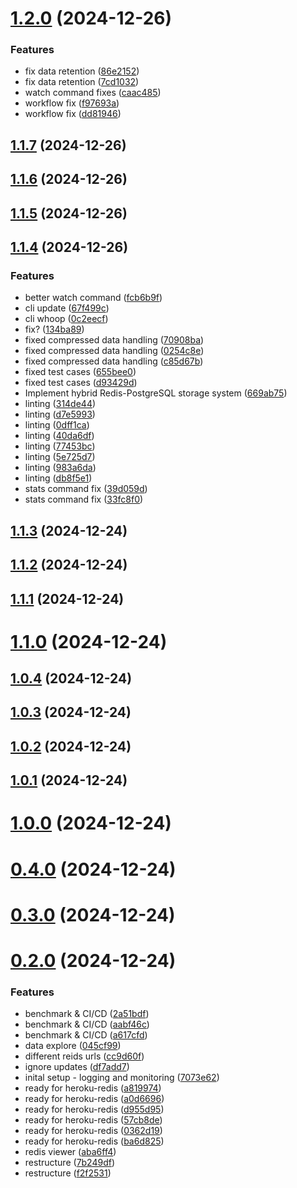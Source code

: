 # [1.2.0](https://github.com/AccursedGalaxy/Orders/compare/v1.1.7...v1.2.0) (2024-12-26)


### Features

* fix data retention ([86e2152](https://github.com/AccursedGalaxy/Orders/commit/86e2152c7284f30f1a723462c918a2a30bddbdc8))
* fix data retention ([7cd1032](https://github.com/AccursedGalaxy/Orders/commit/7cd1032209b63e96897eb84b2d79de538c407c39))
* watch command fixes ([caac485](https://github.com/AccursedGalaxy/Orders/commit/caac485133ed4ab08d73b6ee5c75f1aefffda570))
* workflow fix ([f97693a](https://github.com/AccursedGalaxy/Orders/commit/f97693acff624658b40758876b26ae7bf38aa7d6))
* workflow fix ([dd81946](https://github.com/AccursedGalaxy/Orders/commit/dd81946790bc4bd57b5cab6e28b80c80fc785781))



## [1.1.7](https://github.com/AccursedGalaxy/Orders/compare/v1.1.6...v1.1.7) (2024-12-26)



## [1.1.6](https://github.com/AccursedGalaxy/Orders/compare/v1.1.5...v1.1.6) (2024-12-26)



## [1.1.5](https://github.com/AccursedGalaxy/Orders/compare/v1.1.4...v1.1.5) (2024-12-26)



## [1.1.4](https://github.com/AccursedGalaxy/Orders/compare/v1.1.3...v1.1.4) (2024-12-26)


### Features

* better watch command ([fcb6b9f](https://github.com/AccursedGalaxy/Orders/commit/fcb6b9fd65b0bd7617fddd6bdbf7b2493094ed8a))
* cli update ([67f499c](https://github.com/AccursedGalaxy/Orders/commit/67f499c822284e7be35840ac457c65f18576224d))
* cli whoop ([0c2eecf](https://github.com/AccursedGalaxy/Orders/commit/0c2eecf0e69ff3d8dcf90417cbffdecc35fcc577))
* fix? ([134ba89](https://github.com/AccursedGalaxy/Orders/commit/134ba89c7ebc968601bd7a78e271f30d61ac4072))
* fixed compressed data handling ([70908ba](https://github.com/AccursedGalaxy/Orders/commit/70908bace06ec2b03cff2e21d17c07de753c8939))
* fixed compressed data handling ([0254c8e](https://github.com/AccursedGalaxy/Orders/commit/0254c8e4ab629af16d59e84fe5732706cf54c328))
* fixed compressed data handling ([c85d67b](https://github.com/AccursedGalaxy/Orders/commit/c85d67b062e971ab9eb674a487c748b358b927eb))
* fixed test cases ([655bee0](https://github.com/AccursedGalaxy/Orders/commit/655bee0989db6dd5a01c1a3409a6153269c5fb44))
* fixed test cases ([d93429d](https://github.com/AccursedGalaxy/Orders/commit/d93429d95893c2378f920f7d9954265f2952a3c6))
* Implement hybrid Redis-PostgreSQL storage system ([669ab75](https://github.com/AccursedGalaxy/Orders/commit/669ab7582b25264f6fb115a52ddfa28d22d4249d))
* linting ([314de44](https://github.com/AccursedGalaxy/Orders/commit/314de441e2a70c4d384766c79367100f54b4db43))
* linting ([d7e5993](https://github.com/AccursedGalaxy/Orders/commit/d7e59934ab62d940b45e7a7d0a5f731c630c21bd))
* linting ([0dff1ca](https://github.com/AccursedGalaxy/Orders/commit/0dff1caf582057a8a84c73f6b95e78a4a40bdf83))
* linting ([40da6df](https://github.com/AccursedGalaxy/Orders/commit/40da6df20080563d8105be0e53489e078ae994bd))
* linting ([77453bc](https://github.com/AccursedGalaxy/Orders/commit/77453bc1c5f6e94e6de6d526d91a278708e9a38d))
* linting ([5e725d7](https://github.com/AccursedGalaxy/Orders/commit/5e725d7f9eb3e837a62a0f0bd365f1e6d96dc921))
* linting ([983a6da](https://github.com/AccursedGalaxy/Orders/commit/983a6da64c9d328568a876df5b68b59f97b6c6c0))
* linting ([db8f5e1](https://github.com/AccursedGalaxy/Orders/commit/db8f5e1257b9d96fcc2e8fbec279907541331acd))
* stats command fix ([39d059d](https://github.com/AccursedGalaxy/Orders/commit/39d059d1fceb4bec41d2b2776badf03a9fc6c6a4))
* stats command fix ([33fc8f0](https://github.com/AccursedGalaxy/Orders/commit/33fc8f0795eaa09d86097b7fe3699cad81e84af6))



## [1.1.3](https://github.com/AccursedGalaxy/Orders/compare/v1.1.2...v1.1.3) (2024-12-24)



## [1.1.2](https://github.com/AccursedGalaxy/Orders/compare/v1.1.1...v1.1.2) (2024-12-24)



## [1.1.1](https://github.com/AccursedGalaxy/Orders/compare/v1.1.0...v1.1.1) (2024-12-24)



# [1.1.0](https://github.com/AccursedGalaxy/Orders/compare/v1.0.4...v1.1.0) (2024-12-24)



## [1.0.4](https://github.com/AccursedGalaxy/Orders/compare/v1.0.3...v1.0.4) (2024-12-24)



## [1.0.3](https://github.com/AccursedGalaxy/Orders/compare/v1.0.2...v1.0.3) (2024-12-24)



## [1.0.2](https://github.com/AccursedGalaxy/Orders/compare/v1.0.1...v1.0.2) (2024-12-24)



## [1.0.1](https://github.com/AccursedGalaxy/Orders/compare/v1.0.0...v1.0.1) (2024-12-24)



# [1.0.0](https://github.com/AccursedGalaxy/Orders/compare/v0.4.0...v1.0.0) (2024-12-24)



# [0.4.0](https://github.com/AccursedGalaxy/Orders/compare/v0.3.0...v0.4.0) (2024-12-24)



# [0.3.0](https://github.com/AccursedGalaxy/Orders/compare/v0.2.0...v0.3.0) (2024-12-24)



# [0.2.0](https://github.com/AccursedGalaxy/Orders/compare/7073e621fc07b938abe71a053a256d95ee124de8...v0.2.0) (2024-12-24)


### Features

* benchmark & CI/CD ([2a51bdf](https://github.com/AccursedGalaxy/Orders/commit/2a51bdfbbf03e5eaf39dbd05f20592e59593c765))
* benchmark & CI/CD ([aabf46c](https://github.com/AccursedGalaxy/Orders/commit/aabf46c7594b551073529291af030838758301f0))
* benchmark & CI/CD ([a617cfd](https://github.com/AccursedGalaxy/Orders/commit/a617cfd7bf0951a881dc9a9860c1a720fd05cb45))
* data explore ([045cf99](https://github.com/AccursedGalaxy/Orders/commit/045cf992b6afcb658e2611d8644b8c54a9ec085c))
* different reids urls ([cc9d60f](https://github.com/AccursedGalaxy/Orders/commit/cc9d60f61422323195a0bf932f51d7c653e30c9f))
* ignore updates ([df7add7](https://github.com/AccursedGalaxy/Orders/commit/df7add720759fdc25ef6c6253ed25381388816f8))
* inital setup - logging and monitoring ([7073e62](https://github.com/AccursedGalaxy/Orders/commit/7073e621fc07b938abe71a053a256d95ee124de8))
* ready for heroku-redis ([a819974](https://github.com/AccursedGalaxy/Orders/commit/a8199746b3ace8142b9a0843636c1c1c9d961545))
* ready for heroku-redis ([a0d6696](https://github.com/AccursedGalaxy/Orders/commit/a0d66962e61032ce4742ad1aaa20eec1ab862354))
* ready for heroku-redis ([d955d95](https://github.com/AccursedGalaxy/Orders/commit/d955d954ac3b43c884eefa96d8a2f6dd38dc6112))
* ready for heroku-redis ([57cb8de](https://github.com/AccursedGalaxy/Orders/commit/57cb8ded61acf34b0ac2f3f401b7cd00aeb20f9f))
* ready for heroku-redis ([0362d19](https://github.com/AccursedGalaxy/Orders/commit/0362d19a7bebda78b2900195592657b0fd6c8798))
* ready for heroku-redis ([ba6d825](https://github.com/AccursedGalaxy/Orders/commit/ba6d8250a368704de0e5b60a92207189518e9346))
* redis viewer ([aba6ff4](https://github.com/AccursedGalaxy/Orders/commit/aba6ff45ceadf424157cb329b16490354c001891))
* restructure ([7b249df](https://github.com/AccursedGalaxy/Orders/commit/7b249df817b414159e93ee1db05ae51114f73b9a))
* restructure ([f2f2531](https://github.com/AccursedGalaxy/Orders/commit/f2f2531d68952ec9a9e81d53743ff7a2c0190091))



